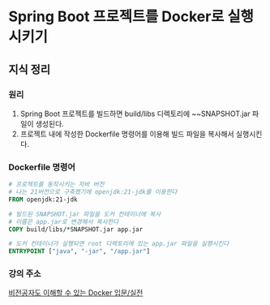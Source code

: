 # Spring Boot 프로젝트를 Docker로 실행시키기

## 지식 정리

### 원리

1. Spring Boot 프로젝트를 빌드하면 build/libs 디렉토리에 ~~SNAPSHOT.jar 파일이 생성된다.
2. 프로젝트 내에 작성한 Dockerfile 명령어를 이용해 빌드 파일을 복사해서 실행시킨다.

### Dockerfile 명령어

```dockerfile
# 프로젝트를 동작시키는 자바 버전
# 나는 21버전으로 구축했기에 openjdk:21-jdk를 이용한다
FROM openjdk:21-jdk

# 빌드된 SNAPSHOT.jar 파일을 도커 컨테이너에 복사
# 이름은 app.jar로 변경해서 복사한다
COPY build/libs/*SNAPSHOT.jar app.jar

# 도커 컨테이너가 실행되면 root 디렉토리에 있는 app.jar 파일을 실행시킨다
ENTRYPOINT ["java", "-jar", "/app.jar"]
```

### 강의 주소
[비전공자도 이해할 수 있는 Docker 입문/실전](https://inf.run/GvHgg)
